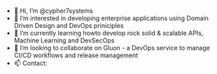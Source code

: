 - 👋 Hi, I’m @cypher7systems
- 👀 I’m interested in developing enterprise applications using Domain Driven Design and DevOps priniciples
- 🌱 I’m currently learning howto develop rock solid & scalable APIs, Machine Learning and DevSecOps
- 💞️ I’m looking to collaborate on Gluon - a DevOps service to manage CI/CD workflows and release management
- 📫 Contact: 
